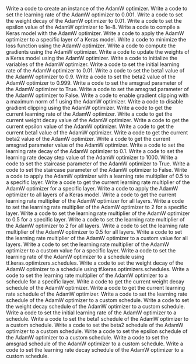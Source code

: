 Write a code to create an instance of the AdamW optimizer.
Write a code to set the learning rate of the AdamW optimizer to 0.001.
Write a code to set the weight decay of the AdamW optimizer to 0.01.
Write a code to set the epsilon value of the AdamW optimizer to 1e-8.
Write a code to compile a Keras model with the AdamW optimizer.
Write a code to apply the AdamW optimizer to a specific layer of a Keras model.
Write a code to minimize the loss function using the AdamW optimizer.
Write a code to compute the gradients using the AdamW optimizer.
Write a code to update the weights of a Keras model using the AdamW optimizer.
Write a code to initialize the variables of the AdamW optimizer.
Write a code to set the initial learning rate of the AdamW optimizer to 0.01.
Write a code to set the beta1 value of the AdamW optimizer to 0.9.
Write a code to set the beta2 value of the AdamW optimizer to 0.999.
Write a code to set the amsgrad parameter of the AdamW optimizer to True.
Write a code to set the amsgrad parameter of the AdamW optimizer to False.
Write a code to enable gradient clipping with a maximum norm of 1 using the AdamW optimizer.
Write a code to disable gradient clipping using the AdamW optimizer.
Write a code to get the current learning rate of the AdamW optimizer.
Write a code to get the current weight decay value of the AdamW optimizer.
Write a code to get the current epsilon value of the AdamW optimizer.
Write a code to get the current beta1 value of the AdamW optimizer.
Write a code to get the current beta2 value of the AdamW optimizer.
Write a code to get the current amsgrad parameter value of the AdamW optimizer.
Write a code to set the learning rate decay of the AdamW optimizer to 0.1.
Write a code to set the learning rate decay step value of the AdamW optimizer to 1000.
Write a code to set the staircase parameter of the AdamW optimizer to True.
Write a code to set the staircase parameter of the AdamW optimizer to False.
Write a code to apply the AdamW optimizer with a learning rate multiplier of 0.5 to a specific layer.
Write a code to get the current learning rate multiplier of the AdamW optimizer for a specific layer.
Write a code to apply the AdamW optimizer to all layers of a Keras model.
Write a code to get the current learning rate multiplier of the AdamW optimizer for all layers.
Write a code to set the learning rate multiplier of the AdamW optimizer to 2 for a specific layer.
Write a code to set the learning rate multiplier of the AdamW optimizer to 0.5 for a specific layer.
Write a code to set the learning rate multiplier of the AdamW optimizer to 2 for all layers.
Write a code to set the learning rate multiplier of the AdamW optimizer to 0.5 for all layers.
Write a code to set the learning rate multiplier of the AdamW optimizer to a custom value for all layers.
Write a code to set the learning rate multiplier of the AdamW optimizer to a custom value for a specific layer.
Write a code to set the learning rate of the AdamW optimizer to a schedule using tf.keras.optimizers.schedules.
Write a code to set the weight decay of the AdamW optimizer to a schedule using tf.keras.optimizers.schedules.
Write a code to set the learning rate multiplier of the AdamW optimizer to a schedule for a specific layer.
Write a code to get the current weight decay schedule of the AdamW optimizer.
Write a code to get the current learning rate schedule of the AdamW optimizer.
Write a code to set the learning rate schedule of the AdamW optimizer to a custom schedule.
Write a code to set the weight decay schedule of the AdamW optimizer to a custom schedule.
Write a code to set the initial learning rate of the AdamW optimizer to a schedule.
Write a code to set the beta1 schedule of the AdamW optimizer to a custom schedule.
Write a code to set the beta2 schedule of the AdamW optimizer to a custom schedule.
Write a code to set the epsilon schedule of the AdamW optimizer to a custom schedule.
Write a code to set the amsgrad schedule of the AdamW optimizer to a custom schedule.
Write a code to set the learning rate decay schedule of the AdamW optimizer to a custom schedule.